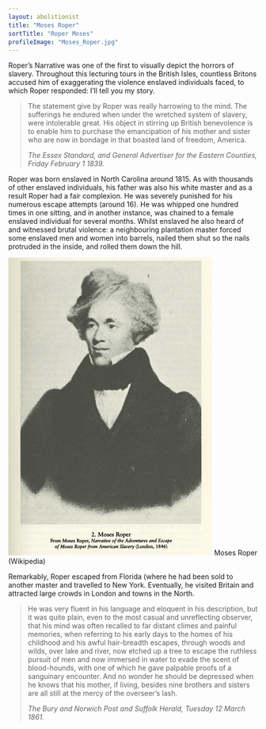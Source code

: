 ```yaml
---
layout: abolitionist
title: "Moses Roper"
sortTitle: "Roper Moses"
profileImage: "Moses_Roper.jpg"
---
```



Roper’s Narrative was one of the first to visually depict the horrors of slavery. Throughout this lecturing tours in the British Isles, countless Britons accused him of exaggerating the violence enslaved individuals faced, to which Roper responded: I’ll tell you my story.

>The statement give by Roper was really harrowing to the mind. The sufferings he endured when under the wretched system of slavery, were intolerable great. His object in stirring up British benevolence is to enable him to purchase the emancipation of his mother and sister who are now in bondage in that boasted land of freedom, America.
> <footer><cite>The Essex Standard, and General Advertiser for the Eastern Counties, Friday February 1 1839.</cite></footer>

Roper was born enslaved in North Carolina around 1815. As with thousands of other enslaved individuals, his father was also his white master and as a result Roper had a fair complexion. He was severely punished for his numerous escape attempts (around 16). He was whipped one hundred times in one sitting, and in another instance, was chained to a female enslaved individual for several months. Whilst enslaved he also heard of and witnessed brutal violence: a neighbouring plantation master forced some enslaved men and women into barrels, nailed them shut so the nails protruded in the inside, and rolled them down the hill.

![Picture of Moses Roper](/img/Moses_Roper.jpg)
<span class="caption text-muted">Moses Roper (Wikipedia)</span>

Remarkably, Roper escaped from Florida (where he had been sold to another master and travelled to New York. Eventually, he visited Britain and attracted large crowds in London and towns in the North.

> He was very fluent in his language and eloquent in his description, but it was quite plain, even to the most casual and unreflecting observer, that his mind was often recalled to far distant climes and painful memories, when referring to his early days to the homes of his childhood and his awful hair-breadth escapes, through woods and wilds, over lake and river, now etched up a tree to escape the ruthless pursuit of men and now immersed in water to evade the scent of blood-hounds, with one of which he gave palpable proofs of a sanguinary encounter. And no wonder he should be depressed when he knows that his mother, if living, besides nine brothers and sisters are all still at the mercy of the overseer’s lash.
> <footer><cite>The Bury and Norwich Post and Suffolk Herald, Tuesday 12 March 1861.</cite></footer>

